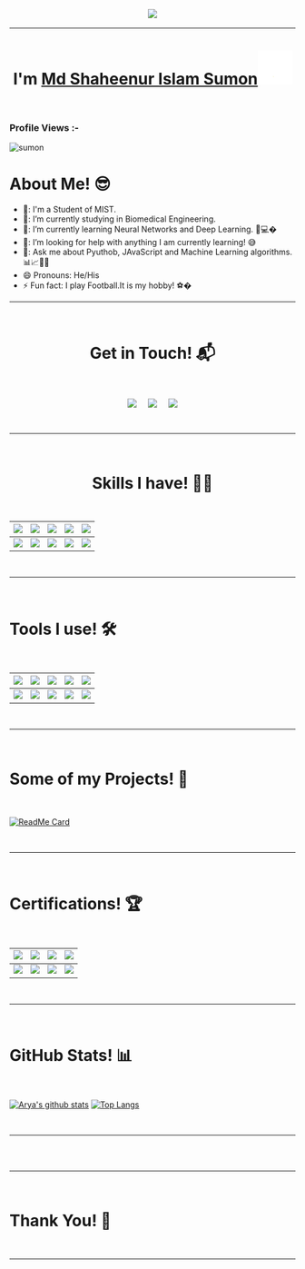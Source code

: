 <p align="center">
  <img src="https://scontent.fdac27-1.fna.fbcdn.net/v/t1.6435-9/83825299_2765182303765037_3138656267627659264_n.jpg?_nc_cat=107&ccb=1-5&_nc_sid=174925&_nc_eui2=AeHvNgT4i1PzS8bu3vBQosIU6aXyTgygdz7ppfJODKB3Pls_UcX3KiWmA0dHecuKKp2DXp_y4oAzEBcM6eHfIdJ8&_nc_ohc=MGI4gnNPhTIAX9duYDo&_nc_ht=scontent.fdac27-1.fna&oh=00_AT_mbRmfkVg1fCX_V5N6NhrvM_2JO6Bseet4TR9ypQF29Q&oe=61F9668F" height="230"/>
</p>
<hr>
<h1 align="center">I'm <a href="https://github.com/sumon3255">Md Shaheenur Islam Sumon<a><img src="https://github.com/Kathryn-Jie/Kathryn-Jie/blob/main/wave.gif" width="60px"/></h1>
<Br>
  
<p align="right"> <h3>Profile Views :-</h3> <img src="https://komarev.com/ghpvc/?username=sumon3255-pw&label=Profile%20views&color=0e75b6&style=flat"
    alt="sumon" /> 
  </p>

<h1>About Me! 😎</h1>

- 🏫: I'm a Student of MIST.
- 🔭: I’m currently studying in Biomedical Engineering.
- 🌱: I’m currently learning Neural Networks and Deep Learning. 🧠💻�
- 🤔: I’m looking for help with anything I am currently learning! 😅
- 💬: Ask me about Pyuthob, JAvaScript and Machine Learning algorithms. 📊📈🤖🧠
- 😄  Pronouns: He/His
- ⚡  Fun fact: I play Football.It is my hobby! ⚽�
  
<hr>
<Br>
<h1 align="center">Get in Touch! 📬</h1>
<Br>
<p align="center">
<a href="https://www.linkedin.com/in/md-shaheenur-islam-sumon-459463188/" target="blank"><img align="center" style="height:40px;" src="https://cdn-icons-png.flaticon.com/512/174/174857.png" /></a> &nbsp;&nbsp;&nbsp;  <a href="sumon3455.ms@gmail.com" target="blank"><img align="center"  style="height:40px;" src="https://logos-world.net/wp-content/uploads/2020/11/Gmail-Logo.png" /></a>    &nbsp;&nbsp;&nbsp;       <a href="https://www.facebook.com/profile.php?id=100008198828925" target="blank"><img align="center"  style="height:40px;" src="https://westwind.org/wp-content/uploads/2018/11/facebook-logo-png.png" /></a>
</p>
  
<Br>
<hr>
<Br>
<h1 align="center">Skills I have! 🤸‍♂</h1>
<Br>
  
|![](https://img.shields.io/badge/Machine%20Learning-brightgreen?style=for-the-badge)|![](https://img.shields.io/badge/ML-Supervized%20Learning-brightgreen?style=for-the-badge)|![](https://img.shields.io/badge/ML-Unsupervized%20Learning-brightgreen?style=for-the-badge)|![](https://img.shields.io/badge/Web%20Scraping-red?style=for-the-badge)|![](https://img.shields.io/badge/Dashboards-red?style=for-the-badge)|
|---|---|---|---|---|
|![](https://img.shields.io/badge/Data%20Science-blue?style=for-the-badge)|![](https://img.shields.io/badge/DS-Data%20Cleaning-blue?style=for-the-badge)|![](https://img.shields.io/badge/DS-Data%20Analysis-blue?style=for-the-badge)|![](https://img.shields.io/badge/DS-Data%20Visualization-blue?style=for-the-badge)|![](https://img.shields.io/badge/And%20More!-yellow?style=for-the-badge)|
  
  
<Br>
<hr>
<Br>
<h1>Tools I use! 🛠️</h1>
<Br>
 
|![](https://img.shields.io/badge/Python-FFD43B?style=for-the-badge&logo=python&logoColor=darkgreen)|![](https://img.shields.io/badge/TensorFlow-FF6F00?style=for-the-badge&logo=TensorFlow&logoColor=white)|![](https://img.shields.io/badge/scikit_learn-F7931E?style=for-the-badge&logo=scikit-learn&logoColor=white)|![](https://img.shields.io/badge/Keras-D00000?style=for-the-badge&logo=Keras&logoColor=white)|![](https://img.shields.io/badge/Jupyter-F37626.svg?&style=for-the-badge&logo=Jupyter&logoColor=white)|
|---|---|---|---|---|
|![](https://img.shields.io/badge/conda-342B029.svg?&style=for-the-badge&logo=anaconda&logoColor=white)|![](https://img.shields.io/badge/Pandas-2C2D72?style=for-the-badge&logo=pandas&logoColor=white)|![](https://img.shields.io/badge/Numpy-777BB4?style=for-the-badge&logo=numpy&logoColor=white)|![](https://img.shields.io/badge/Plotly-239120?style=for-the-badge&logo=plotly&logoColor=white)|![](https://img.shields.io/badge/And%20More!-yellow?style=for-the-badge)|
  

<Br>
<hr>
<Br>
<h1>Some of my Projects! 🎨</h1>
<Br>
  
[![ReadMe Card](https://github-readme-stats.vercel.app/api/pin/?username=Aryagm&repo=California_Housing_Prices)](https://github.com/Aryagm/California_Housing_Prices)

<Br>
<hr>
<Br>
<h1>Certifications! 🏆</h1>
<Br>
  
|[![](https://img.shields.io/badge/Introduction%20to%20Python-red?style=for-the-badge)](https://raw.githubusercontent.com/Aryagm/Aryagm/main/Certificates/Introduction%20to%20Python-1.jpg)|[![](https://img.shields.io/badge/Intermediate%20Python-blue?style=for-the-badge)](https://raw.githubusercontent.com/Aryagm/Aryagm/main/Certificates/Intermediate%20Python-1.jpg)|[![](https://img.shields.io/badge/Machine%20Learning%20for%20Everyone-green?style=for-the-badge)](https://raw.githubusercontent.com/Aryagm/Aryagm/main/Certificates/Machine%20Learning%20for%20Everyone-1.jpg)|[![](https://img.shields.io/badge/Data%20Science%20Toolbox%20-I-orange?style=for-the-badge)](https://github.com/Aryagm/Aryagm/blob/main/Certificates/Data%20Science%20Toolbox%20-%20I-1.jpg)|
|---|---|---|---|
|[![](https://img.shields.io/badge/Data%20Science%20Toolbox%20-II-orange?style=for-the-badge)](https://github.com/Aryagm/Aryagm/blob/main/Certificates/Data%20Science%20Toolbox%20-%20II-1.jpg)|[![](https://img.shields.io/badge/Statistical%20Thinking%20in%20Python-purple?style=for-the-badge)](https://raw.githubusercontent.com/Aryagm/Aryagm/main/Certificates/Statistical%20Thinking%20in%20Python-1.jpg)|[![](https://img.shields.io/badge/Supervized%20Learning%20with%20Sklearn-red?style=for-the-badge)](https://raw.githubusercontent.com/Aryagm/Aryagm/main/Certificates/Supervized%20Learning%20with%20Scikit-Learn-1.jpg)|[![](https://img.shields.io/badge/More%20on%20the%20Way!-yellow?style=for-the-badge)](https://github.com/Aryagm)|
  
 

<Br>
<hr>
<Br>
<h1>GitHub Stats! 📊</h1>
<Br>
  
[![Arya's github stats](https://github-readme-stats.vercel.app/api?username=sumon3255&show_icons=true&theme=merko)](https://github.com/sumon3255/github-readme-stats) [![Top Langs](https://github-readme-stats.vercel.app/api/top-langs/?username=sumon3255&layout=compact&theme=merko)](https://github.com/sumon3255/github-readme-stats)

 
<Br>
<hr>
<Br>

<Br>
<hr>
<Br>
<h1>Thank You! 🤵 </h1>
<Br>

------
  

